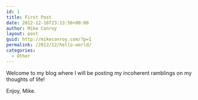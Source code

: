 ```yaml
---
id: 1
title: First Post
date: 2012-12-16T23:13:58+00:00
author: Mike Conroy
layout: post
guid: http://mikeconroy.com/?p=1
permalink: /2012/12/hello-world/
categories:
  - Other
---
```

Welcome to my blog where I will be posting my incoherent ramblings on my thoughts of life!
  
Enjoy, Mike.
